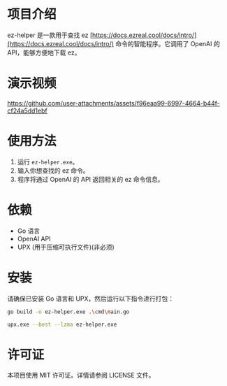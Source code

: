 # 项目介绍
ez-helper 是一款用于查找 ez [https://docs.ezreal.cool/docs/intro/](https://docs.ezreal.cool/docs/intro/) 命令的智能程序。它调用了 OpenAI 的 API，能够方便地下载 ez。

# 演示视频


https://github.com/user-attachments/assets/f96eaa99-6997-4664-b44f-cf24a5dd1ebf



# 使用方法
1. 运行 `ez-helper.exe`。
2. 输入你想查找的 ez 命令。
3. 程序将通过 OpenAI 的 API 返回相关的 ez 命令信息。

# 依赖
- Go 语言
- OpenAI API
- UPX (用于压缩可执行文件)(非必须)

# 安装
请确保已安装 Go 语言和 UPX，然后运行以下指令进行打包：
```sh
go build -o ez-helper.exe .\cmd\main.go

upx.exe --best --lzma ez-helper.exe
```

# 许可证
本项目使用 MIT 许可证。详情请参阅 LICENSE 文件。
























